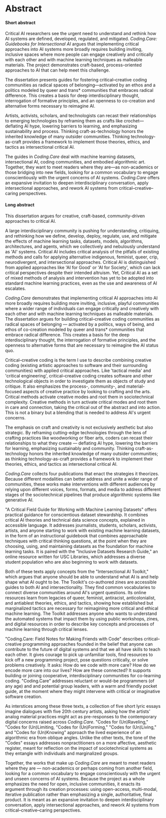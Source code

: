 # Abstract

<!-- - How would you frame this in a job talk in 5 min? What comes forward in the description? 
  - Form? 
  - Framework? 
  - Concept? 
  - Pedagogical elements?  (In which context)  -->
  
#### Short abstract

Critical AI researchers see the urgent need to understand and rethink how AI systems are defined, developed, regulated, and mitigated. *Coding.Care: Guidebooks for Intersectional AI* argues that implementing critical approaches into AI systems more broadly requires building inviting, inclusive spaces where more people can engage creatively and critically with each other and with machine learning techniques as malleable materials. The project demonstrates craft-based, process-oriented approaches to AI that can help meet this challenge. 

The dissertation presents guides for fostering critical–creative coding communities as radical spaces of belonging—activated by an ethos and a politics modeled by queer and trans* communities that embraces radical difference. This creates a basis for deep interdisciplinary thought, interrogation of formative principles, and an openness to co-creation and alternative forms necessary to reimagine AI. 

Artists, activists, scholars, and technologists can recast their relationships to emerging technologies by reframing them as crafts like crochet—deflating AI hype, lowering barriers to learning, and emphasizing sustainability and process. Thinking craft-as-technology honors the inherited knowledge of many outsider communities. Thinking technology-as-craft provides a framework to implement those theories, ethics, and tactics as intersectional critical AI. 

The guides in *Coding.Care* deal with machine learning datasets, intersectional AI, coding communities, and embodied algorithmic art. Together, they want to meet readers where they are—as non-academics or those bridging into new fields, looking for a common vocabulary to engage conscientiously with the urgent concerns of AI systems. *Coding.Care* offers an expansive invitation to deepen interdisciplinary conversation, apply intersectional approaches, and rework AI systems from critical–creative–caring perspectives.


#### Long abstract

This dissertation argues for creative, craft-based, community-driven approaches to critical AI. 

<!-- There is an urgent need to understand, critique, and rethink how we define, develop, deploy, regulate, use, and mitigate the effects of machine learning tasks, datasets, models, algorithms, architectures, and agents, which we collectively and nebulously understand as 'AI' systems. *Coding.Care: Guidebooks for Intersectional AI* argues that implementing these critical approaches into AI more broadly will require building inviting, inclusive, playful communities where a wider range of individuals can engage creatively and critically with each other and with machine learning techniques as malleable materials. It presents guides for critical-creative-caring, craft-based, process-oriented, community-driven approaches to AI that can meet this challenge.
 -->

A large interdisciplinary community is pushing for understanding, critiquing, and rethinking how we define, develop, deploy, regulate, use, and mitigate the effects of machine learning tasks, datasets, models, algorithms, architectures, and agents, which we collectively and nebulously understand as 'AI' systems. Critical AI includes critical analysis of the pitfalls of existing methods and calls for applying alternative indigenous, feminist, queer, crip, neurodivergent, and intersectional approaches. Critical AI is distinguished from applied approaches like 'AI for Good' or 'AI for Society', which can lack critical perspectives despite their intended altruism. Yet, Critical AI as a set of mixed methods of analysis and intervention has yet to be adopted into standard machine learning practices, even as the use and awareness of AI escalates.  <!-- problem statement -->

*Coding.Care* demonstrates that implementing critical AI approaches into AI more broadly requires building more inviting, inclusive, playful communities where a wider range of individuals can engage critically and creatively with each other and with machine learning techniques as malleable materials. The dissertation argues for building critical–creative coding communities as radical spaces of belonging — activated by a politics, ways of being, and ethos of co-creation modeled by queer and trans\* communities that embrace radical difference. This creates a basis for the deep interdisciplinary thought, the interrogation of formative principles, and the openness to alternative forms that are necessary to reimagine the AI status quo. 

Critical–creative coding is the term I use to describe combining creative coding (existing artistic approaches to software and their surrounding communities) with applied critical approaches. Like 'tactical media' and 'critical engineering', critical–creative coding creates software and other technological objects in order to investigate them as objects of study and critique. It also emphasizes the process-, community-, and material-focused aspects of creative practice by looking to crafting and the arts. Critical methods activate creative modes and root them in sociotechnical complexity. Creative methods in turn activate critical modes and root them in care and connection, taking the critical out of the abstract and into action. This is not a binary but a blending that is needed to address AI's urgent concerns. 

The emphasis on craft and creativity is not exclusively aesthetic but also strategic. By reframing cutting-edge technologies through the lens of crafting practices like woodworking or fiber arts, coders can recast their relationships to what they create — deflating AI hype, lowering the barriers for learning, emphasizing sustainably and community. Thinking craft-as-technology honors the inherited knowledge of many outsider communities; as thinking technology-as-craft provides a framework to implement their theories, ethics, and tactics as intersectional critical AI. 

*Coding.Care* collects four publications that enact the strategies it theorizes. Because different modalities can better address and unite a wider range of communities, these works make interventions with different audiences by relying upon different voices, forms, formats, and media to address different stages of the sociotechnical pipelines that produce algorithmic systems like generative AI. 

"A Critical Field Guide for Working with Machine Learning Datasets" offers practical guidance for conscientious dataset stewardship. It combines critical AI theories and technical data science concepts, explained in accessible language. It addresses journalists, students, scholars, activists, artists, and anyone starting to work with existing machine learning datasets, in the form of an instructional guidebook that combines approachable techniques with critical thinking questions, at the point when they are choosing, using, and maintaining datasets as the foundation for machine learning tasks. It is paired with the "Inclusive Datasets Research Guide," an online resource written for USC Libraries, which addresses a diverse student population who are also beginning to work with datasets. 

Both of these texts apply concepts from the "Intersectional AI Toolkit," which argues that anyone should be able to understand what AI is and help shape what AI ought to be. The Toolkit's co-authored zines are accessible guides to both AI and intersectionality. They find common vocabularies to connect diverse communities around AI's urgent questions. Its online resources learn from legacies of queer, feminist, antiracist, anticolonialist, and antiablest theories, ethics, and tactics, showing how established but marginalized tactics are necessary for reimagining more critical and ethical machine learning. The Toolkit addresses anyone who wants to understand the automated systems that impact them by using public workshops, zines, and digital resources in order to describe key concepts and processes of machine learning through critical lenses. 

"Coding.Care: Field Notes for Making Friends with Code" describes critical–creative programming approaches founded in the belief that anyone can contribute to the future of digital systems and that we all have skills to teach each other. It gives courage to pick up unfamiliar tools, find resources to kick off a new programming project, pose questions critically, or solve problems creatively. It asks: How do we code with more care? How do we encode more care into our lives? How are these connected? It supports building or joining cooperative, interdisciplinary communities for co-learning coding. "Coding.Care" addresses reluctant or would-be programmers (of any age) and and potential group leaders, with a warm and friendly pocket guide, at the moment where they might intervene with critical or imaginative software creation. 

As interstices among these three texts, a collection of five short lyric essays imagine dialogues with five 20th century artists, asking how the artists' analog material practices might act as pre-responses to the contemporary digital concerns raised across *Coding.Care*. "Codes for (Un)Raveling," "Codes for (Un)Limiting, "Codes for (Un)Forming," "Codes for (Un)Living," and "Codes for (Un)Knowing" approach the lived experience of an algorithmic era from oblique angles. Unlike the other texts, the tone of the "Codes" essays addresses nonpractitioners on a more affective, aesthetic register, meant for reflection on the impact of sociotechnical systems as they entangle with individuals and marginalized groups. 

Together, the works that make up *Coding.Care* are meant to meet readers where they are — non-academics or perhaps coming from another field, looking for a common vocabulary to engage conscientiously with the urgent and unseen concerns of AI systems. Because the project as a whole emphasizes the need for open, inclusive communities, it enacts its argument through its creation processes: using open-access, multi-modal, iterative publication rather than emphasizing a single, authoritative, final product. It is meant as an expansive invitation to deepen interdisciplinary conversation, apply intersectional approaches, and rework AI systems from critical–creative–caring perspectives.




<!-- [connect to tech and how it allows to move through] -->

<!-- craft/tech [define craft]
-off pedestal
-intersectional, open practices, idigienous, women, 
- craft isn't lower and tech higher (women/men)
- to implement Crit AI we treat tech as craft -->

<!-- *Trans\*formative TechnoCraft* -->
<!-- Has to do with inclusivity, queerness, alt community building -->
<!-- with creation and openness of form  -->
<!-- with technologic agency, criticality, sociotechnicality -->
<!-- with craftiness, materiality, making -->


<!-- This dissertation *Trans\*formative TechnoCraft* proposes how AI can be more accessible and tangible, less intimidating and harmful through the adoption of intersectional, interdisciplinary interventions. It presents several examples of such interventions  -->

<!-- lots theorize this, but there s a need for how do we implement these calls.  -->


<!-- Through intersectional lenses, artistic research, critical–creative  -->

<!-- Through artistic research, critical–creative coding and the creation of communities of practice around critical–creative coding.  -->

<!-- logics of association and accretion, community and com[xxx] -->

<!-- [nearbyness and phenomenological language modeling] -->

<!-- who open up and activate these spaces through their politics, their ethos of co/creation, and their ways of being that embrace radical difference.  -->

<!-- . As ways of being, as a politics, and as an ethos of co/creation, trans\* and queer lived experience activate  -->



<!-- allow machine learning to be understood and reimagined by a wider range of perspectives.  -->

<!-- Queerness as a [radical difference, both an identity, a politics, herald, ] for radical difference, co-creation [form]  -->

<!-- I find that coding communities which are founded based on practices of queerness and transness (their ethics, tactics, ways of being) can open those communities as more radical spaces of belonging. It can activate them as [...] -->

